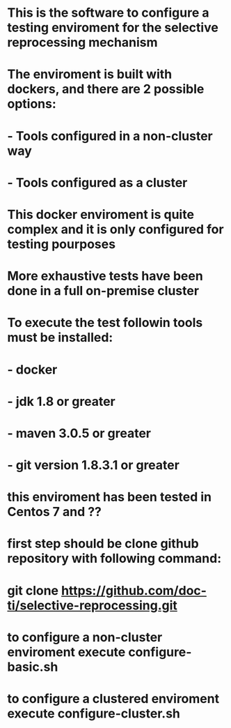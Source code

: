 

# This is the software to configure a testing enviroment for the selective reprocessing mechanism
# The enviroment is built with dockers, and there are 2 possible options: 
#    - Tools configured in a non-cluster way
#    - Tools configured as a cluster
#
# This docker enviroment is quite complex and it is only configured for testing pourposes
# More exhaustive tests have been done in a full on-premise cluster
#
# To execute the test followin tools must be installed:
#    - docker
#    - jdk 1.8 or greater
#    - maven 3.0.5 or greater
#    - git version 1.8.3.1 or greater
#
# this enviroment has been tested in Centos 7 and ??
#
# first step should be clone github repository with following command:
#    git clone https://github.com/doc-ti/selective-reprocessing.git
#
# to configure a non-cluster enviroment execute configure-basic.sh
#
# to configure a clustered enviroment execute configure-cluster.sh
#

